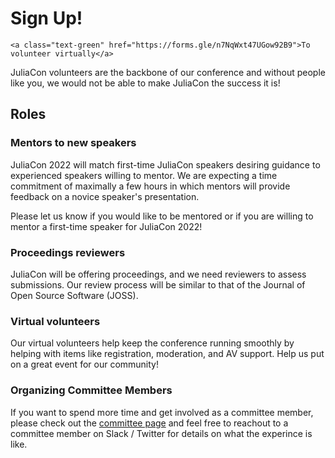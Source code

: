 # Sign Up!

~~~
<a class="text-green" href="https://forms.gle/n7NqWxt47UGow92B9">To volunteer virtually</a>
~~~

JuliaCon volunteers are the backbone of our conference and without people like you, we would not be able to make JuliaCon the success it is!

## Roles

### Mentors to new speakers

JuliaCon 2022 will match first-time JuliaCon speakers desiring guidance to experienced speakers willing to mentor.
We are expecting a time commitment of maximally a few hours in which mentors will provide feedback on a novice speaker's presentation.

Please let us know if you would like to be mentored or if you are willing to mentor a first-time speaker for JuliaCon 2022!

### Proceedings reviewers

JuliaCon will be offering proceedings, and we need reviewers to assess submissions.
Our review process will be similar to that of the Journal of Open Source Software (JOSS).

### Virtual volunteers

Our virtual volunteers help keep the conference running smoothly by helping with items like registration, moderation, and AV support. Help us put on a great event for our community!

### Organizing Committee Members

If you want to spend more time and get involved as a committee member, please check out the [committee page](/2022/committee/) and feel free to reachout to a committee member on Slack / Twitter for details on what the experince is like.
